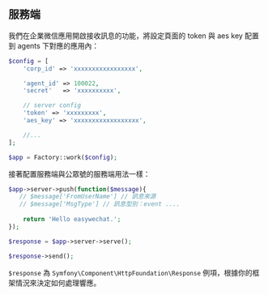 ## 服務端

我們在企業微信應用開啟接收訊息的功能，將設定頁面的 token 與 aes key 配置到 agents 下對應的應用內：

```php
$config = [
    'corp_id' => 'xxxxxxxxxxxxxxxxx',

    'agent_id' => 100022,
    'secret'   => 'xxxxxxxxxx',

    // server config
    'token' => 'xxxxxxxxx',
    'aes_key' => 'xxxxxxxxxxxxxxxxxx',

    //...
];

$app = Factory::work($config);
```

接著配置服務端與公眾號的服務端用法一樣：

```php
$app->server->push(function($message){
   // $message['FromUserName'] // 訊息來源
   // $message['MsgType'] // 訊息型別：event ....
    
    return 'Hello easywechat.';
});

$response = $app->server->serve();

$response->send();
```

`$response` 為 `Symfony\Component\HttpFoundation\Response` 例項，根據你的框架情況來決定如何處理響應。
